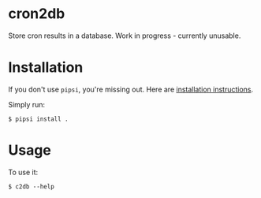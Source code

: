 # cron2db

Store cron results in a database. Work in progress - currently unusable.


# Installation

If you don't use `pipsi`, you're missing out.
Here are [installation instructions](https://github.com/mitsuhiko/pipsi#readme).

Simply run:

	$ pipsi install .


# Usage

To use it:

	$ c2db --help
